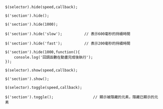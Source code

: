 ```
$(selector).hide(speed,callback);
```

```
$('section').hide();
```

```
$('section').hide(1000);
```

```
$('section').hide('slow');			// 表示600毫秒的持續時間
```

```
$('section').hide('fast');			// 表示200毫秒的持續時間
```

```
$('section').hide(1000,function(){
	console.log('回調函數在動畫完成後執行');
});
```

```
$(selector).show(speed,callback);
```

```
$('section').show();
```

```
$(selector).toggle(speed,callback);
```

```
$('section').toggle();					// 顯示被隱藏的元素，隱藏已顯示的元素
```